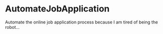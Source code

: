 # AutomateJobApplication
Automate the online job application process because I am tired of being the robot...
